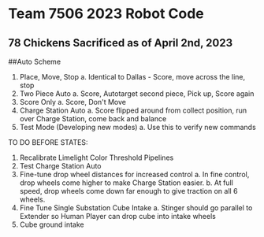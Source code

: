 # Team 7506 2023 Robot Code
## 78 Chickens Sacrificed as of April 2nd, 2023

##Auto Scheme
1. Place, Move, Stop
    a. Identical to Dallas - Score, move across the line, stop
2. Two Piece Auto
    a. Score, Autotarget second piece, Pick up, Score again
3. Score Only
    a. Score, Don't Move
4. Charge Station Auto
    a. Score flipped around from collect position, run over Charge Station, come back and balance
5. Test Mode (Developing new modes)
    a. Use this to verify new commands

TO DO BEFORE STATES:
1. Recalibrate Limelight Color Threshold Pipelines
2. Test Charge Station Auto
3. Fine-tune drop wheel distances for increased control
    a. In fine control, drop wheels come higher to make Charge Station easier. 
    b. At full speed, drop wheels come down far enough to give traction on all 6 wheels.
4. Fine Tune Single Substation Cube Intake
    a. Stinger should go parallel to Extender so Human Player can drop cube into intake wheels
5. Cube ground intake
